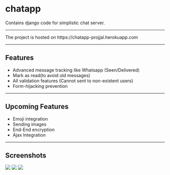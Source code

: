 # chatapp
Contains django code for simplistic chat server.

<hr>
The project is hosted on https://chatapp-projjal.herokuapp.com

<hr>
<h2>Features</h2>
<ul>
  <li>Advanced message tracking like Whatsapp (Seen/Delivered)</li>
  <li>Mark as read(to avoid old messages)</li>
  <li>All validation features (Cannot sent to non-existent users)</li>
  <li>Form-hijacking prevention</li>  
</ul>

<hr>
<h2>Upcoming Features</h2>
<ul>
  <li>Emoji integration</li>
  <li>Sending images</li>
  <li>End-End encryption</li>
  <li>Ajax Integration</li>
</ul>

<hr>
<h2>Screenshots</h2>
<img src="https://user-images.githubusercontent.com/38828346/76012344-244e2900-5f3c-11ea-8807-c0c5847c373f.png"/>
<img src="https://user-images.githubusercontent.com/38828346/76012348-2617ec80-5f3c-11ea-9816-494789513e31.png"/>
<img src="https://user-images.githubusercontent.com/38828346/76012350-26b08300-5f3c-11ea-88c5-68ff443937fa.png"/>


